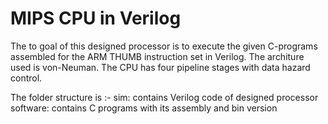 # MIPS CPU in Verilog

The to goal of this designed processor is to execute the given C-programs assembled for the ARM THUMB instruction set in Verilog. The architure used is von-Neuman. The CPU has four pipeline stages with data hazard control.

The folder structure is :-
sim: contains Verilog code of designed processor
software: contains C programs with its assembly and bin version
